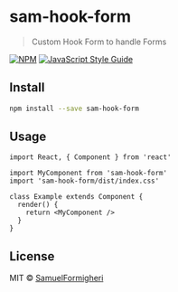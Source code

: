 # sam-hook-form

> Custom Hook Form to handle Forms

[![NPM](https://img.shields.io/npm/v/sam-hook-form.svg)](https://www.npmjs.com/package/sam-hook-form) [![JavaScript Style Guide](https://img.shields.io/badge/code_style-standard-brightgreen.svg)](https://standardjs.com)

## Install

```bash
npm install --save sam-hook-form
```

## Usage

```tsx
import React, { Component } from 'react'

import MyComponent from 'sam-hook-form'
import 'sam-hook-form/dist/index.css'

class Example extends Component {
  render() {
    return <MyComponent />
  }
}
```

## License

MIT © [SamuelFormigheri](https://github.com/SamuelFormigheri)
